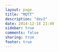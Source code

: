 ```yaml
---
layout: page
title: "MQTT"
description: "dev2"
date: 2014-12-18 21:49
sidebar: true
comments: false
sharing: true
footer: true
---
```

